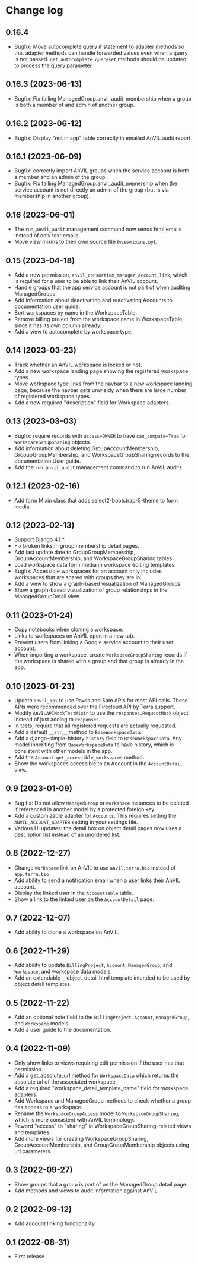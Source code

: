 # Change log

## 0.16.4

* Bugfix: Move autocomplete query if statement to adapter methods so that adapter methods can handle forwarded values even when a query is not passed. `get_autocomplete_queryset` methods should be updated to process the query parameter.

## 0.16.3 (2023-06-13)

* Bugfix: Fix failing ManagedGroup.anvil_audit_membership when a group is both a member of and admin of another group.

## 0.16.2 (2023-06-12)

* Bugfix: Display "not in app" table correctly in emailed AnVIL audit report.

## 0.16.1 (2023-06-09)

* Bugfix: correctly import AnVIL groups when the service account is both a member and an admin of the group.
* Bugfix: Fix failing ManagedGroup.anvil_audit_memership when the service account is not directly an admin of the group (but is via membership in another group).

## 0.16 (2023-06-01)

* The `run_anvil_audit` management command now sends html emails instead of only text emails.
* Move view mixins to their own source file (`viewmixins.py`).

## 0.15 (2023-04-18)

- Add a new permission, `anvil_consortium_manager_account_link`, which is required for a user to be able to link their AnVIL account.
- Handle groups that the app service account is not part of when auditing ManagedGroups.
- Add information about deactivating and reactivating Accounts to documentation user guide.
- Sort workspaces by name in the WorkspaceTable.
- Remove billing project from the workspace name in WorkspaceTable, since it has its own column already.
- Add a view to autocomplete by workspace type.

## 0.14 (2023-03-23)

- Track whether an AnVIL workspace is locked or not.
- Add a new workspace landing page showing the registered workspace types.
- Move workspace type links from the navbar to a new workspace landing page, because the navbar gets unwieldy when there are large number of registered workspace types.
- Add a new required "description" field for Workspace adapters.

## 0.13 (2023-03-03)

- Bugfix: require records with `access=OWNER` to have `can_compute=True` for `WorkspaceGroupSharing` objects.
- Add information about deleting GroupAccountMembership, GrooupGroupMembership, and WorkspaceGroupSharing records to the documentation User guide.
- Add the `run_anvil_audit` management command to run AnVIL audits.

## 0.12.1 (2023-02-16)

- Add form Mixin class that adds select2-bootstrap-5-theme to form media.

## 0.12 (2023-02-13)

- Support Django 4.1.*.
- Fix broken links in group membership detail pages.
- Add last update date to GroupGroupMembership, GroupAccountMembership, and WorkspaceGroupSharing tables.
- Load workspace data form media in workspace editing templates.
- Bugfix: Accessible workspaces for an account only includes workspaces that are shared with groups they are in.
- Add a view to show a graph-based visualization of ManagedGroups.
- Show a graph-based visualization of group relationships in the ManagedGroupDetail view.

## 0.11 (2023-01-24)

- Copy notebooks when cloning a workspace.
- Links to workspaces on AnVIL open in a new tab.
- Prevent users from linking a Google service account to their user account.
- When importing a workspace, create `WorkspaceGroupSharing` records if the workspace is shared with a group and that group is already in the app.

## 0.10 (2023-01-23)

- Update `anvil_api` to use Rawls and Sam APIs for most API calls. These APIs were recommended over the Firecloud API by Terra support.
- Modify `AnVILAPIMockTestMixin` to use the `responses.RequestMock` object instead of just adding to `responses`.
- In tests, require that all registered requests are actually requested.
- Add a default `__str__` method to `BaseWorkspaceData`.
- Add a django-simple-history `history` field to `BaseWorkspaceData`. Any model inheriting from `BaseWorkspaceData` to have history, which is consistent with other models in the app.
- Add the `Account.get_accessible_workspaces` method.
- Show the workspaces accessible to an Account in the `AccountDetail` view.

## 0.9 (2023-01-09)

- Bug fix: Do not allow `ManagedGroup` or `Workspace` instances to be deleted if referenced in another model by a protected foreign key.
- Add a customizable adapter for `Accounts`. This requires setting the `ANVIL_ACCOUNT_ADAPTER` setting in your settings file.
- Various UI updates: the detail box on object detail pages now uses a description list instead of an unordered list.

## 0.8 (2022-12-27)

- Change `Workspace` link on AnVIL to use `anvil.terra.bio` instead of `app.terra.bio`
- Add ability to send a notification email when a user links their AnVIL account.
- Display the linked user in the `AccountTable` table.
- Show a link to the linked user on the `AccountDetail` page.

## 0.7 (2022-12-07)

- Add ability to clone a workspace on AnVIL.

## 0.6 (2022-11-29)

- Add ability to update `BillingProject`, `Account`, `ManagedGroup`, and `Workspace`, and workspace data models.
- Add an extendable __object_detail.html template intended to be used by object detail templates.

## 0.5 (2022-11-22)

- Add an optional note field to the  `BillingProject`, `Account`, `ManagedGroup`, and `Workspace` models.
- Add a user guide to the documentation.

## 0.4 (2022-11-09)

- Only show links to views requiring edit permission if the user has that permission.
- Add a get_absolute_url method for `WorkspaceData` which returns the absolute url of the associated workspace.
- Add a required "workspace_detail_template_name" field for workspace adapters.
- Add Workspace and ManagedGroup methods to check whether a group has access to a workspace.
- Rename the `WorkspaceGroupAccess` model to `WorkspaceGroupSharing`, which is more consistent with AnVIL terminology.
- Reword "access" to "sharing" in WorkspaceGroupSharing-related views and templates.
- Add more views for creating WorkspaceGroupSharing, GroupAccountMembership, and GroupGroupMembership objects using url parameters.

## 0.3 (2022-09-27)

- Show groups that a group is part of on the ManagedGroup detail page.
- Add methods and views to audit information against AnVIL.

## 0.2 (2022-09-12)

- Add account linking functionality

## 0.1 (2022-08-31)

- First release
